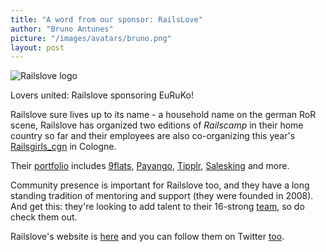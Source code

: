 ```yaml
---
title: "A word from our sponsor: RailsLove"
author: "Bruno Antunes"
picture: "/images/avatars/bruno.png"
layout: post
---
```

![Railslove logo](http://www.euruko2012.org/images/sponsors/railslove.png)

Lovers united: Railslove sponsoring EuRuKo!


Railslove sure lives up to its name - a household name on the german RoR scene, Railslove has organized two editions of _Railscamp_ in their home country so far and their employees are also co-organizing this year's [Railsgirls_cgn](https://twitter.com/railsgirls_cgn) in Cologne.

Their [portfolio](http://railslove.com/work/) includes [9flats](http://www.9flats.com), [Payango](http://www.payango.com), [Tipplr](http://www.tipplr.com), [Salesking](http://www.salesking.com) and more.

Community presence is important for Railslove too, and they have a long standing tradition of mentoring and support (they were founded in 2008). And get this: they're looking to add talent to their 16-strong [team](http://railslove.com/team/), so do check them out.

Railslove's website is [here](http://www.railslove.com) and you can follow them on Twitter [too](https://twitter.com/railslove).
